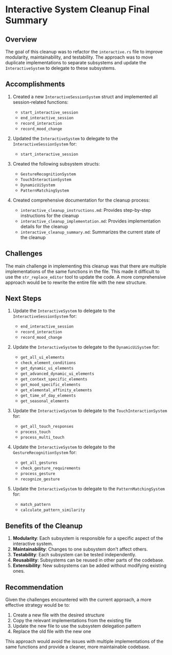 # Interactive System Cleanup Final Summary

## Overview

The goal of this cleanup was to refactor the `interactive.rs` file to improve modularity, maintainability, and testability. The approach was to move duplicate implementations to separate subsystems and update the `InteractiveSystem` to delegate to these subsystems.

## Accomplishments

1. Created a new `InteractiveSessionSystem` struct and implemented all session-related functions:
   - `start_interactive_session`
   - `end_interactive_session`
   - `record_interaction`
   - `record_mood_change`

2. Updated the `InteractiveSystem` to delegate to the `InteractiveSessionSystem` for:
   - `start_interactive_session`

3. Created the following subsystem structs:
   - `GestureRecognitionSystem`
   - `TouchInteractionSystem`
   - `DynamicUiSystem`
   - `PatternMatchingSystem`

4. Created comprehensive documentation for the cleanup process:
   - `interactive_cleanup_instructions.md`: Provides step-by-step instructions for the cleanup
   - `interactive_cleanup_implementation.md`: Provides implementation details for the cleanup
   - `interactive_cleanup_summary.md`: Summarizes the current state of the cleanup

## Challenges

The main challenge in implementing this cleanup was that there are multiple implementations of the same functions in the file. This made it difficult to use the `str_replace_editor` tool to update the code. A more comprehensive approach would be to rewrite the entire file with the new structure.

## Next Steps

1. Update the `InteractiveSystem` to delegate to the `InteractiveSessionSystem` for:
   - `end_interactive_session`
   - `record_interaction`
   - `record_mood_change`

2. Update the `InteractiveSystem` to delegate to the `DynamicUiSystem` for:
   - `get_all_ui_elements`
   - `check_element_conditions`
   - `get_dynamic_ui_elements`
   - `get_advanced_dynamic_ui_elements`
   - `get_context_specific_elements`
   - `get_mood_specific_elements`
   - `get_elemental_affinity_elements`
   - `get_time_of_day_elements`
   - `get_seasonal_elements`

3. Update the `InteractiveSystem` to delegate to the `TouchInteractionSystem` for:
   - `get_all_touch_responses`
   - `process_touch`
   - `process_multi_touch`

4. Update the `InteractiveSystem` to delegate to the `GestureRecognitionSystem` for:
   - `get_all_gestures`
   - `check_gesture_requirements`
   - `process_gesture`
   - `recognize_gesture`

5. Update the `InteractiveSystem` to delegate to the `PatternMatchingSystem` for:
   - `match_pattern`
   - `calculate_pattern_similarity`

## Benefits of the Cleanup

1. **Modularity**: Each subsystem is responsible for a specific aspect of the interactive system.
2. **Maintainability**: Changes to one subsystem don't affect others.
3. **Testability**: Each subsystem can be tested independently.
4. **Reusability**: Subsystems can be reused in other parts of the codebase.
5. **Extensibility**: New subsystems can be added without modifying existing ones.

## Recommendation

Given the challenges encountered with the current approach, a more effective strategy would be to:

1. Create a new file with the desired structure
2. Copy the relevant implementations from the existing file
3. Update the new file to use the subsystem delegation pattern
4. Replace the old file with the new one

This approach would avoid the issues with multiple implementations of the same functions and provide a cleaner, more maintainable codebase.